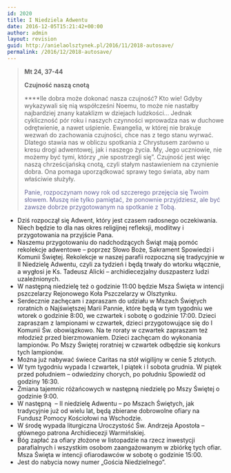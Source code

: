 ```yaml
---
id: 2020
title: I Niedziela Adwentu
date: 2016-12-05T15:21:42+00:00
author: admin
layout: revision
guid: http://anielaolsztynek.pl/2016/11/2018-autosave/
permalink: /2016/12/2018-autosave/
---
```

> **Mt 24, 37-44**
> 
> **Czujność naszą cnotą**
> 
>  ****Ile dobra może dokonać nasza czujność? Kto wie! Gdyby wykazywali się nią współcześni Noemu, to może nie nastałby najbardziej znany kataklizm w dziejach ludzkości&#8230; Jednak cykliczność pór roku i naszych czynności wprowadza nas w duchowe odrętwienie, a nawet uśpienie. Ewangelia, w której nie brakuje wezwań do zachowania czujności, chce nas z tego stanu wyrwać. Dlatego stawia nas w obliczu spotkania z Chrystusem zarówno u kresu drogi adwentowej, jak i naszego życia. My, Jego uczniowie, nie możemy być tymi, którzy &#8222;nie spostrzegli się&#8221;. Czujność jest więc naszą chrześcijańską cnotą, czyli stałym nastawieniem na czynienie dobra. Ona pomaga uporządkować sprawy tego świata, aby nam właściwie służyły.
> 
> <span style="color: #666699;">Panie, rozpoczynam nowy rok od szczerego przejęcia się Twoim słowem. Muszę nie tylko pamiętać, że ponownie przyjdziesz, ale być zawsze dobrze przygotowanym na spotkanie z Tobą.</span>

  * Dziś rozpoczął się Adwent, który jest czasem radosnego oczekiwania. Niech będzie to dla nas okres religijnej refleksji, modlitwy i przygotowania na przyjście Pana.
  * Naszemu przygotowaniu do nadchodzących Świąt mają pomóc rekolekcje adwentowe – poprzez Słowo Boże, Sakrament Spowiedzi i Komunii Świętej. Rekolekcje w naszej parafii rozpoczną się tradycyjnie w II Niedzielę Adwentu, czyli za tydzień i będą trwały do wtorku włącznie, a wygłosi je Ks. Tadeusz Alicki &#8211; archidiecezjalny duszpasterz ludzi uzależnionych.
  * W następną niedzielę też o godzinie 11:00 będzie Msza Święta w intencji pszczelarzy Rejonowego Koła Pszczelarzy w Olsztynku.
  * Serdecznie zachęcam i zapraszam do udziału w Mszach Świętych roratnich o Najświętszej Marii Pannie, które będą w tym tygodniu we wtorek o godzinie 8:00, we czwartek i sobotę o godzinie 17:00. Dzieci zapraszam z lampionami w czwartek, dzieci przygotowujące się do I Komunii Św. obowiązkowo. Na te roraty w czwartek zapraszam też młodzież przed bierzmowaniem. Dzieci zachęcam do wykonania lampionów. Po Mszy Świętej roratniej w czwartek odbędzie się konkurs tych lampionów.
  * Można już nabywać świece Caritas na stół wigilijny w cenie 5 złotych.
  * W tym tygodniu wypada I czwartek, I piątek i I sobota grudnia. W piątek przed południem – odwiedziny chorych, po południu Spowiedź od godziny 16:30.
  * Zmiana tajemnic różańcowych w następną niedzielę po Mszy Świętej o godzinie 9:00.
  * W następną  &#8211; II niedzielę Adwentu – po Mszach Świętych, jak tradycyjnie już od wielu lat, będą zbierane dobrowolne ofiary na Fundusz Pomocy Kościołowi na Wschodzie.
  * W środę wypada liturgiczna Uroczystość Św. Andrzeja Apostoła &#8211; głównego patrona Archidiecezji Warmińskiej.
  * Bóg zapłać za ofiary złożone w listopadzie na rzecz inwestycji parafialnych i wszystkim osobom zaangażowanym w zbiórkę tych ofiar. Msza Święta w intencji ofiarodawców w sobotę o godzinie 15:00.
  * Jest do nabycia nowy numer „Gościa Niedzielnego”.